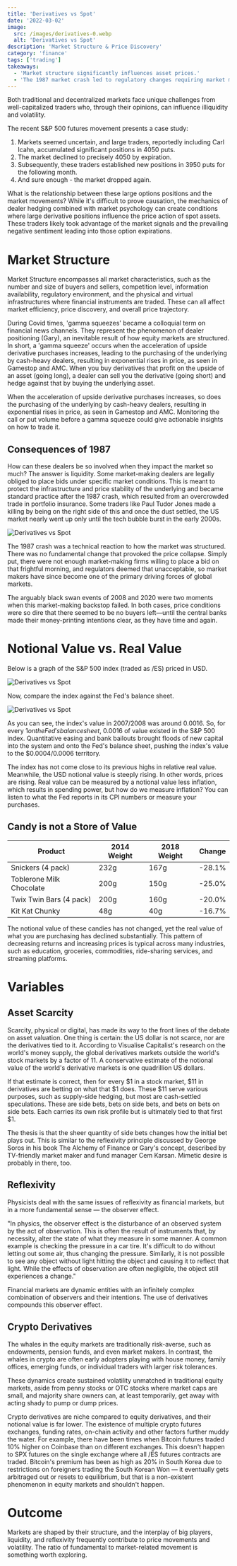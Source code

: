 ```yaml
---
title: 'Derivatives vs Spot'
date: '2022-03-02'
image:
  src: /images/derivatives-0.webp
  alt: 'Derivatives vs Spot'
description: 'Market Structure & Price Discovery'
category: 'finance'
tags: ['trading']
takeaways:
  - 'Market structure significantly influences asset prices.'
  - 'The 1987 market crash led to regulatory changes requiring market makers to provide liquidity, fundamentally altering market dynamics.'
---
```


Both traditional and decentralized markets face unique challenges from well-capitalized traders who, through their opinions, can influence illiquidity and volatility.

The recent S&P 500 futures movement presents a case study:

1. Markets seemed uncertain, and large traders, reportedly including Carl Icahn, accumulated significant positions in 4050 puts.
2. The market declined to precisely 4050 by expiration.
3. Subsequently, these traders established new positions in 3950 puts for the following month.
4. And sure enough - the market dropped again.

What is the relationship between these large options positions and the market movements? While it's difficult to prove causation, the mechanics of dealer hedging combined with market psychology can create conditions where large derivative positions influence the price action of spot assets. These traders likely took advantage of the market signals and the prevailing negative sentiment leading into those option expirations.

# Market Structure

Market Structure encompasses all market characteristics, such as the number and size of buyers and sellers, competition level, information availability, regulatory environment, and the physical and virtual infrastructures where financial instruments are traded. These can all affect market efficiency, price discovery, and overall price trajectory.

During Covid times, 'gamma squeezes' became a colloquial term on financial news channels. They represent the phenomenon of dealer positioning (Gary), an inevitable result of how equity markets are structured. In short, a 'gamma squeeze' occurs when the acceleration of upside derivative purchases increases, leading to the purchasing of the underlying by cash-heavy dealers, resulting in exponential rises in price, as seen in Gamestop and AMC. When you buy derivatives that profit on the upside of an asset (going long), a dealer can sell you the derivative (going short) and hedge against that by buying the underlying asset.

When the acceleration of upside derivative purchases increases, so does the purchasing of the underlying by cash-heavy dealers, resulting in exponential rises in price, as seen in Gamestop and AMC. Monitoring the call or put volume before a gamma squeeze could give actionable insights on how to trade it.

## Consequences of 1987

How can these dealers be so involved when they impact the market so much? The answer is liquidity. Some market-making dealers are legally obliged to place bids under specific market conditions. This is meant to protect the infrastructure and price stability of the underlying and became standard practice after the 1987 crash, which resulted from an overcrowded trade in portfolio insurance. Some traders like Paul Tudor Jones made a killing by being on the right side of this and once the dust settled, the US market nearly went up only until the tech bubble burst in the early 2000s.

![Derivatives vs Spot](/images/derivatives-2.webp)

The 1987 crash was a technical reaction to how the market was structured. There was no fundamental change that provoked the price collapse. Simply put, there were not enough market-making firms willing to place a bid on that frightful morning, and regulators deemed that unacceptable, so market makers have since become one of the primary driving forces of global markets.

The arguably black swan events of 2008 and 2020 were two moments when this market-making backstop failed. In both cases, price conditions were so dire that there seemed to be no buyers left—until the central banks made their money-printing intentions clear, as they have time and again.

# Notional Value vs. Real Value

Below is a graph of the S&P 500 index (traded as /ES) priced in USD.

![Derivatives vs Spot](/images/derivatives-3.webp)

Now, compare the index against the Fed's balance sheet.

![Derivatives vs Spot](/images/derivatives-4.webp)

As you can see, the index's value in 2007/2008 was around 0.0016. So, for every $1 on the Fed's balance sheet, ~$0.0016 of value existed in the S&P 500 index. Quantitative easing and bank bailouts brought floods of new capital into the system and onto the Fed's balance sheet, pushing the index's value to the $0.0004/0.0006 territory.

The index has not come close to its previous highs in relative real value. Meanwhile, the USD notional value is steeply rising. In other words, prices are rising. Real value can be measured by a notional value less inflation, which results in spending power, but how do we measure inflation? You can listen to what the Fed reports in its CPI numbers or measure your purchases.

## Candy is not a Store of Value

| Product                  | 2014 Weight | 2018 Weight | Change |
| ------------------------ | ----------- | ----------- | ------ |
| Snickers (4 pack)        | 232g        | 167g        | -28.1% |
| Toblerone Milk Chocolate | 200g        | 150g        | -25.0% |
| Twix Twin Bars (4 pack)  | 200g        | 160g        | -20.0% |
| Kit Kat Chunky           | 48g         | 40g         | -16.7% |

The notional value of these candies has not changed, yet the real value of what you are purchasing has declined substantially. This pattern of decreasing returns and increasing prices is typical across many industries, such as education, groceries, commodities, ride-sharing services, and streaming platforms.

# Variables

## Asset Scarcity

Scarcity, physical or digital, has made its way to the front lines of the debate on asset valuation. One thing is certain: the US dollar is not scarce, nor are the derivatives tied to it. According to Visualise Capitalist's research on the world's money supply, the global derivatives markets outside the world's stock markets by a factor of 11. A conservative estimate of the notional value of the world's derivative markets is one quadrillion US dollars.

If that estimate is correct, then for every $1 in a stock market, $11 in derivatives are betting on what that $1 does. These $11 serve various purposes, such as supply-side hedging, but most are cash-settled speculations. These are side bets, bets on side bets, and bets on bets on side bets. Each carries its own risk profile but is ultimately tied to that first $1.

The thesis is that the sheer quantity of side bets changes how the initial bet plays out. This is similar to the reflexivity principle discussed by George Soros in his book The Alchemy of Finance or Gary's concept, described by TV-friendly market maker and fund manager Cem Karsan. Mimetic desire is probably in there, too.

## Reflexivity

Physicists deal with the same issues of reflexivity as financial markets, but in a more fundamental sense — the observer effect.

"In physics, the observer effect is the disturbance of an observed system by the act of observation. This is often the result of instruments that, by necessity, alter the state of what they measure in some manner. A common example is checking the pressure in a car tire. It's difficult to do without letting out some air, thus changing the pressure. Similarly, it is not possible to see any object without light hitting the object and causing it to reflect that light. While the effects of observation are often negligible, the object still experiences a change."

Financial markets are dynamic entities with an infinitely complex combination of observers and their intentions. The use of derivatives compounds this observer effect.

## Crypto Derivatives

The whales in the equity markets are traditionally risk-averse, such as endowments, pension funds, and even market makers. In contrast, the whales in crypto are often early adopters playing with house money, family offices, emerging funds, or individual traders with larger risk tolerances.

These dynamics create sustained volatility unmatched in traditional equity markets, aside from penny stocks or OTC stocks where market caps are small, and majority share owners can, at least temporarily, get away with acting shady to pump or dump prices.

Crypto derivatives are niche compared to equity derivatives, and their notional value is far lower. The existence of multiple crypto futures exchanges, funding rates, on-chain activity and other factors further muddy the water. For example, there have been times when Bitcoin futures traded 10% higher on Coinbase than on different exchanges. This doesn't happen to SPX futures on the single exchange where all /ES futures contracts are traded. Bitcoin's premium has been as high as 20% in South Korea due to restrictions on foreigners trading the South Korean Won — it eventually gets arbitraged out or resets to equilibrium, but that is a non-existent phenomenon in equity markets and shouldn't happen.

# Outcome

Markets are shaped by their structure, and the interplay of big players, liquidity, and reflexivity frequently contribute to price movements and volatility. The ratio of fundamental to market-related movement is something worth exploring.
